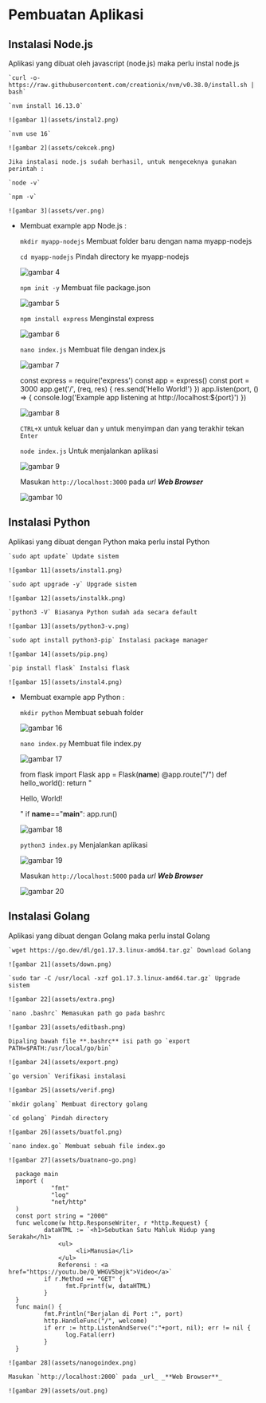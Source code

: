 # Pembuatan Aplikasi

## Instalasi Node.js

   Aplikasi yang dibuat oleh javascript (node.js) maka perlu instal node.js

    `curl -o- https://raw.githubusercontent.com/creationix/nvm/v0.38.0/install.sh | bash`

    `nvm install 16.13.0`

    ![gambar 1](assets/instal2.png)

    `nvm use 16`

    ![gambar 2](assets/cekcek.png)

    Jika instalasi node.js sudah berhasil, untuk mengeceknya gunakan perintah :

    `node -v`

    `npm -v`

    ![gambar 3](assets/ver.png)

-   Membuat example app Node.js :

    `mkdir myapp-nodejs` Membuat folder baru dengan nama myapp-nodejs

    `cd myapp-nodejs` Pindah directory ke myapp-nodejs

    ![gambar 4](assets/buatfolder.png)

    `npm init -y` Membuat file package.json

    ![gambar 5](assets/buatjson.png)

    `npm install express` Menginstal express

    ![gambar 6](assets/expressinstal.png)

    `nano index.js` Membuat file dengan index.js

    ![gambar 7](assets/nanabuat.png)

      const express = require('express')
      const app = express()
      const port = 3000
      app.get('/', (req, res) {
        res.send('Hello World!')
      })
      app.listen(port, () => {
        console.log('Example app listening at http://localhost:${port}')
      })

    ![gambar 8](assets/nanacode.png)    

    `CTRL+X` untuk keluar dan `y` untuk menyimpan dan yang terakhir tekan `Enter`

    `node index.js` Untuk menjalankan aplikasi

    ![gambar 9](assets/jalan.png)

      Masukan `http://localhost:3000` pada _url_ _**Web Browser**_

    ![gambar 10](assets/berjalan.png)

## Instalasi Python

   Aplikasi yang dibuat dengan Python maka perlu instal Python

    `sudo apt update` Update sistem

    ![gambar 11](assets/instal1.png)

    `sudo apt upgrade -y` Upgrade sistem

    ![gambar 12](assets/instalkk.png)

    `python3 -V` Biasanya Python sudah ada secara default

    ![gambar 13](assets/python3-v.png)

    `sudo apt install python3-pip` Instalasi package manager

    ![gambar 14](assets/pip.png)

    `pip install flask` Instalsi flask

    ![gambar 15](assets/instal4.png)

-   Membuat example app Python :

    `mkdir python` Membuat sebuah folder

    ![gambar 16](assets/folder.png)

    `nano index.py` Membuat file index.py

    ![gambar 17](assets/nanoedit.png)

      from flask import Flask
      app = Flask(__name__)
      @app.route("/")
      def hello_world():
          return "<p>Hello, World!</p>"
      if __name__=="__main__":
          app.run()

    ![gambar 18](assets/buatnano.png)

    `python3 index.py` Menjalankan aplikasi

    ![gambar 19](assets/manjalankan.png)

      Masukan `http://localhost:5000` pada _url_ _**Web Browser**_

    ![gambar 20](assets/webview.png)

## Instalasi Golang

   Aplikasi yang dibuat dengan Golang maka perlu instal Golang

    `wget https://go.dev/dl/go1.17.3.linux-amd64.tar.gz` Download Golang

    ![gambar 21](assets/down.png)

    `sudo tar -C /usr/local -xzf go1.17.3.linux-amd64.tar.gz` Upgrade sistem

    ![gambar 22](assets/extra.png)

    `nano .bashrc` Memasukan path go pada bashrc

    ![gambar 23](assets/editbash.png)

    Dipaling bawah file **.bashrc** isi path go `export PATH=$PATH:/usr/local/go/bin`

    ![gambar 24](assets/export.png)

    `go version` Verifikasi instalasi

    ![gambar 25](assets/verif.png)

    `mkdir golang` Membuat directory golang

    `cd golang` Pindah directory

    ![gambar 26](assets/buatfol.png)

    `nano index.go` Membuat sebuah file index.go

    ![gambar 27](assets/buatnano-go.png)

      package main
      import (
    	        "fmt"
    	        "log"
    	        "net/http"
      )
      const port string = "2000"
      func welcome(w http.ResponseWriter, r *http.Request) {
    	      dataHTML := `<h1>Sebutkan Satu Mahluk Hidup yang Serakah</h1>
    		      <ul>
    			       <li>Manusia</li>
    		      </ul>
    		      Referensi : <a href="https://youtu.be/Q_WHGV5bejk">Video</a>`
    	      if r.Method == "GET" {
    		        fmt.Fprintf(w, dataHTML)
    	      }
      }
      func main() {
    	      fmt.Println("Berjalan di Port :", port)
    	      http.HandleFunc("/", welcome)
    	      if err := http.ListenAndServe(":"+port, nil); err != nil {
    		        log.Fatal(err)
    	      }
      }

    ![gambar 28](assets/nanogoindex.png)

    Masukan `http://localhost:2000` pada _url_ _**Web Browser**_

    ![gambar 29](assets/out.png)
